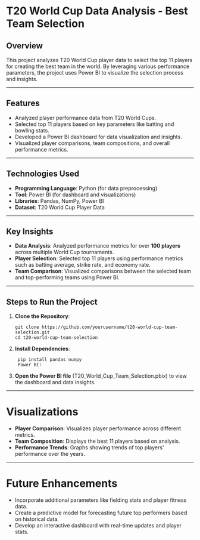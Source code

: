 # **T20 World Cup Data Analysis - Best Team Selection**

## **Overview**
This project analyzes T20 World Cup player data to select the top 11 players for creating the best team in the world. By leveraging various performance parameters, the project uses Power BI to visualize the selection process and insights.

---

## **Features**
- Analyzed player performance data from T20 World Cups.
- Selected top 11 players based on key parameters like batting and bowling stats.
- Developed a Power BI dashboard for data visualization and insights.
- Visualized player comparisons, team compositions, and overall performance metrics.

---

## **Technologies Used**
- **Programming Language**: Python (for data preprocessing)
- **Tool**: Power BI (for dashboard and visualizations)
- **Libraries**: Pandas, NumPy, Power BI
- **Dataset**: T20 World Cup Player Data

---

## **Key Insights**
- **Data Analysis**: Analyzed performance metrics for over **100 players** across multiple World Cup tournaments.
- **Player Selection**: Selected top 11 players using performance metrics such as batting average, strike rate, and economy rate.
- **Team Comparison**: Visualized comparisons between the selected team and top-performing teams using Power BI.

---

## **Steps to Run the Project**

1. **Clone the Repository**:
   ```
   git clone https://github.com/yourusername/t20-world-cup-team-selection.git
   cd t20-world-cup-team-selection
   ```

2. **Install Dependencies**:
   ```
    pip install pandas numpy
    Power BI:
   ```

3. **Open the Power BI file** (T20_World_Cup_Team_Selection.pbix) to view the dashboard and data insights.

 ---

 # **Visualizations**
- **Player Comparison**: Visualizes player performance across different metrics.
- **Team Composition**: Displays the best 11 players based on analysis.
- **Performance Trends**: Graphs showing trends of top players' performance over the years.

---

# **Future Enhancements**
- Incorporate additional parameters like fielding stats and player fitness data.
- Create a predictive model for forecasting future top performers based on historical data.
- Develop an interactive dashboard with real-time updates and player stats.
